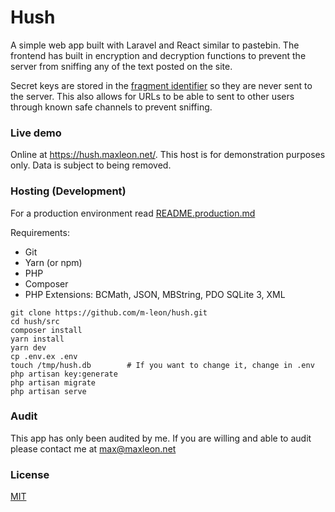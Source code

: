 # Hush
A simple web app built with Laravel and React similar to pastebin. The frontend has built in encryption and decryption functions to prevent the server from sniffing any of the text posted on the site.

Secret keys are stored in the [fragment identifier](https://tools.ietf.org/html/rfc1808#section-2.4.1) so they are never sent to the server. This also allows for URLs to be able to sent to other users through known safe channels to prevent sniffing.

### Live demo
Online at https://hush.maxleon.net/. This host is for demonstration purposes only. Data is subject to being removed.

### Hosting (Development)
For a production environment read [README.production.md](README.production.md)

Requirements:
* Git
* Yarn (or npm)
* PHP
* Composer
* PHP Extensions: BCMath, JSON, MBString, PDO SQLite 3, XML
```
git clone https://github.com/m-leon/hush.git
cd hush/src
composer install
yarn install
yarn dev
cp .env.ex .env
touch /tmp/hush.db        # If you want to change it, change in .env
php artisan key:generate
php artisan migrate
php artisan serve
```

### Audit
This app has only been audited by me. If you are willing and able to audit please contact me at max@maxleon.net

### License
[MIT](https://opensource.org/licenses/MIT)
